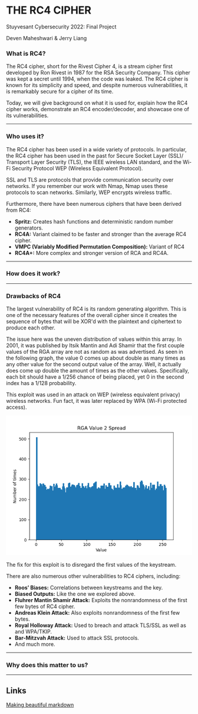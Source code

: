 # THE RC4 CIPHER
Stuyvesant Cybersecurity 2022: Final Project

Deven Maheshwari & Jerry Liang

### What is RC4?

The RC4 cipher, short for the Rivest Cipher 4, is a stream cipher first developed by Ron Rivest in 1987 for the RSA Security Company. This cipher was kept a secret until 1994, when the code was leaked. The RC4 cipher is known for its simplicity and speed, and despite numerous vulnerabilities, it is remarkably secure for a cipher of its time.

Today, we will give background on what it is used for, explain how the RC4 cipher works, demonstrate an RC4 encoder/decoder, and showcase one of its vulnerabilities.

---
### Who uses it?
The RC4 cipher has been used in a wide variety of protocols. In particular, the RC4 cipher has been used in the past for Secure Socket Layer (SSL)/ Transport Layer Security (TLS), the IEEE wireless LAN standard, and the Wi-Fi Security Protocol WEP (Wireless Equivalent Protocol).

SSL and TLS are protocols that provide communication security over networks. If you remember our work with Nmap, Nmap uses these protocols to scan networks. Similarly, WEP encrypts wireless traffic.

Furthermore, there have been numerous ciphers that have been derived from RC4:

* **Spritz:** Creates hash functions and deterministic random number generators.
* **RC4A:** Variant claimed to be faster and stronger than the average RC4 cipher.
* **VMPC (Variably Modified Permutation Composition):** Variant of RC4
* **RC4A+:** More complex and stronger version of RCA and RC4A.

---
### How does it work?

---
### Drawbacks of RC4

The largest vulnerability of RC4 is its random generating algorithm. This is one of the necessary features of the overall cipher since it creates the sequence of bytes that will be XOR'd with the plaintext and ciphertext to produce each other.

The issue here was the uneven distribution of values within this array. In 2001, it was published by Itsik Mantin and Adi Shamir that the first couple values of the RGA array are not as random as was advertised. As seen in the following graph, the value 0 comes up about double as many times as any other value for the second output value of the array. Well, it actually does come up double the amount of times as the other values. Specifically, each bit should have a 1/256 chance of being placed, yet 0 in the second index has a 1/128 probability.

This exploit was used in an attack on WEP (wireless equivalent privacy) wireless networks. Fun fact, it was later replaced by WPA (Wi-Fi protected access).

![0 is huge!!](presentation/Figure_1.png)

The fix for this exploit is to disregard the first values of the keystream.

There are also numerous other vulnerabilities to RC4 ciphers, including:

* **Roos’ Biases:** Correlations between keystreams and the key.
* **Biased Outputs:** Like the one we explored above.
* **Fluhrer Mantin Shamir Attack:** Exploits the nonrandomness of the first few bytes of RC4 cipher.
* **Andreas Klein Attack:** Also exploits nonrandomness of the first few bytes.
* **Royal Holloway Attack:** Used to breach and attack TLS/SSL as well as and WPA/TKIP.
* **Bar-Mitzvah Attack:** Used to attack SSL protocols.
* And much more.

---
### Why does this matter to us?

---
## Links
[Making beautiful markdown](https://ghost.org/changelog/markdown/)

